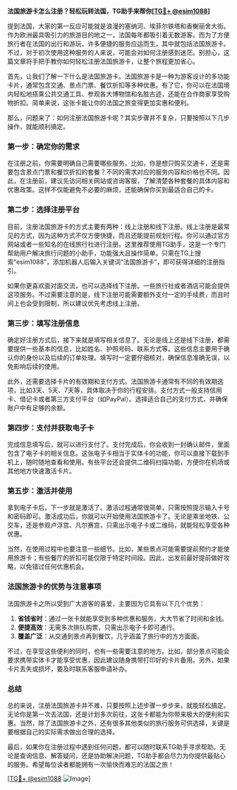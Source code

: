 **法国旅游卡怎么注册？轻松玩转法国，TG助手来帮你[[TG💪+ @esim1088](https://t.me/s/esim1088)]**

提到法国，大家的第一反应可能就是浪漫的塞纳河、埃菲尔铁塔和香榭丽舍大街。作为欧洲最具吸引力的旅游目的地之一，法国每年都吸引着无数游客。而为了方便旅行者在法国的出行和游玩，许多便捷的服务应运而生，其中就包括法国旅游卡。不过，对于初次使用这种服务的人来说，可能会对如何注册感到迷茫。别担心，这篇文章将手把手教你如何轻松注册法国旅游卡，让整个旅程更加省心。

首先，让我们了解一下什么是法国旅游卡。法国旅游卡是一种为游客设计的多功能卡片，通常包含交通、景点门票、餐饮折扣等多种优惠。有了它，你可以在法国境内轻松地搭乘公共交通工具、参观各大博物馆和名胜古迹，还能在合作商家享受购物折扣。简单来说，这张卡能让你的法国之旅变得更加实惠和便利。

那么，问题来了：如何注册法国旅游卡呢？其实步骤并不复杂，只要按照以下几步操作，就能顺利搞定。

### 第一步：确定你的需求

在注册之前，你需要明确自己需要哪些服务。比如，你是想只购买交通卡，还是需要包含景点门票和餐饮折扣的套餐？不同的需求对应的服务内容和价格也不同。因此，在注册前，建议先访问相关网站或咨询客服，了解清楚各种套餐的具体内容和优惠政策。这样不仅能避免不必要的麻烦，还能确保你买到最适合自己的卡。

### 第二步：选择注册平台

目前，注册法国旅游卡的方式主要有两种：线上注册和线下注册。线上注册是最常见的方式，因为这种方式不仅方便快捷，而且还能提前规划行程。你可以通过官方网站或者一些知名的在线旅行社进行注册。这里推荐使用TG助手，这是一个专门帮助用户解决旅行问题的小助手，功能强大且操作简单。只需在TG上搜索“esim1088”，添加机器人后输入关键词“法国旅游卡”，即可获得详细的注册指引。

如果你更喜欢面对面交流，也可以选择线下注册。一些旅行社或者酒店可能会提供这项服务。不过需要注意的是，线下注册可能需要额外支付一定的手续费，而且时间上也会受到限制，所以建议优先考虑线上注册。

### 第三步：填写注册信息

确定好注册方式后，接下来就是填写相关信息了。无论是线上还是线下注册，都需要提供一些基本的信息，比如姓名、护照号码、联系方式等。这些信息主要用于确认你的身份以及后续的订单处理。填写时一定要仔细核对，确保信息准确无误，以免影响后续的使用。

此外，还需要选择卡片的有效期和支付方式。法国旅游卡通常有不同的有效期选项，比如3天、5天、7天等，具体取决于你的行程安排。支付方式一般支持信用卡、借记卡或者第三方支付平台（如PayPal）。选择适合自己的支付方式，并确保账户中有足够的余额。

### 第四步：支付并获取电子卡

完成信息填写后，就可以进行支付了。支付完成后，你会收到一封确认邮件，里面包含了电子卡的相关信息。这张电子卡相当于实体卡的功能，你可以直接下载到手机上，随时随地查看和使用。有些平台还会提供二维码扫描功能，方便你在机场或其他地方快速激活卡片。

### 第五步：激活并使用

拿到电子卡后，下一步就是激活了。激活过程通常很简单，只需按照提示输入卡号和密码即可。激活成功后，你就可以开始使用法国旅游卡了。无论是乘坐地铁、公交车，还是参观卢浮宫、凡尔赛宫，只需出示电子卡或二维码，就能轻松享受各种优惠。

当然，在使用过程中也要注意一些细节。比如，某些景点可能需要提前预约才能使用旅游卡；有些餐厅的折扣可能仅限于特定时间段。因此，出发前最好提前做好攻略，以免错过任何优惠机会。

### 法国旅游卡的优势与注意事项

法国旅游卡之所以受到广大游客的喜爱，主要因为它具有以下几个优势：

1. **省钱省时**：通过一张卡就能享受到多种优惠和服务，大大节省了时间和金钱。
2. **便捷高效**：无需多次排队购票，只需出示电子卡即可通行。
3. **覆盖广泛**：从交通到景点再到餐饮，几乎涵盖了旅行中的方方面面。

不过，在享受这些便利的同时，也有一些需要注意的地方。比如，部分景点可能会要求携带实体卡才能享受优惠，因此建议随身携带打印好的卡片备用。另外，如果卡片丢失或损坏，要及时联系客服申请补办。

### 总结

总的来说，注册法国旅游卡并不难，只要按照上述步骤一步步来，就能轻松搞定。无论你是第一次去法国，还是计划多次前往，这张卡都能为你带来极大的便利和实惠。当然，除了法国旅游卡之外，还有很多其他类似的旅行服务可供选择，关键是要根据自己的实际需求做出合理的选择。

最后，如果你在注册过程中遇到任何问题，都可以随时联系TG助手寻求帮助。无论是查询信息、解答疑问，还是协助解决问题，TG助手都会尽力为你提供最贴心的服务。希望每位读者都能拥有一次愉快而难忘的法国之旅！

[[TG💪+ @esim1088](https://t.me/s/esim1088) ![Image](https://i.postimg.cc/4NQfJmqS/Snipaste-2025-05-13-00-14-12.png)]
